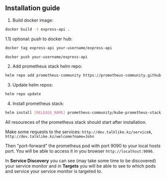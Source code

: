 ## Installation guide

1) Build docker image:
```sh
docker build -t express-api .
```

1.1) optional: push to docker hub:
```sh
docker tag express-api your-username/express-api
```
```sh
docker push your-username/express-api
```

2) Add prometheus stack helm repo:
```sh
helm repo add prometheus-community https://prometheus-community.github.io/helm-charts
```

3) Update helm repos:
```sh
helm repo update
```

4) Install prometheus stack:
```sh
helm install [RELEASE_NAME] prometheus-community/kube-prometheus-stack -f prometheus.yaml
```

All resoureces of the prometheus stack should start after installation.  

Make some requests to the services: `http://dev.talklike.kz/serviceA`, `http://dev.talklike.kz/welcome?name=John`  

Then "port-forward" the prometheus pod with port 9090 to your local hosts port. You will be able to access it in you browser `http://localhost:9090`.

In <b>Service Discovery</b> you can see (may take some time to be discovered) your service monitor and in <b>Targets</b> you will be able to see to which pods and service your service monitor is targeted to.